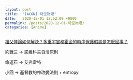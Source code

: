 ```yaml
---
layout: post
title:  "[ACGN] 時空物理"
date:   2020-12-01 12:52:09 +0800
permalink: /posts/2020-12-01-時空物理/
categories: [Anime]
---
```


[祖父悖論如何解決？多重宇宙和霍金的時序保護假說是怎麽回事？](https://www.youtube.com/watch?v=FtLj8WUcqow)

約戰三 -> 諾維科夫自洽原則

命運石 -> 艾弗雷特

小圓 -> 基督教的神改變法則 + entropy